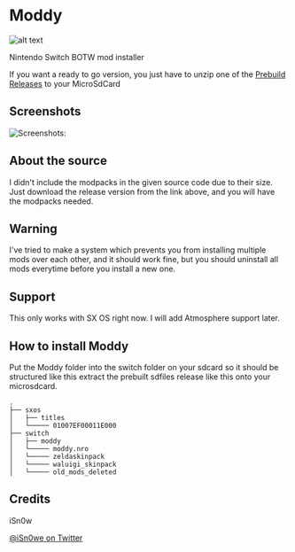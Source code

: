 # Moddy
![alt text](https://raw.githubusercontent.com/iSn0we/Moddy/master/wallpu%CC%88aper.png)


Nintendo Switch BOTW mod installer

If you want a ready to go version, you just have to unzip one of the [Prebuild Releases](https://github.com/iSn0we/Moddy/releases) to your MicroSdCard

## Screenshots

![Screenshots:](https://raw.githubusercontent.com/iSn0we/Moddy/master/DkJl8bRUcAAIVlD.jpg)

## About the source

I didn't include the modpacks in the given source code due to their size. Just download the release version from the link above, and you will have the modpacks needed.

## Warning

I've tried to make a system which prevents you from installing multiple mods over each other, and it should work fine, but you should uninstall all mods everytime before you install a new one.

## Support
This only works with SX OS right now. I will add Atmosphere support later.

## How to install Moddy

Put the Moddy folder into the switch folder on your sdcard so it should be structured like this
extract the prebuilt sdfiles release like this onto your microsdcard.
```
.
├── sxos
│   ├── titles
│   └───── 01007EF00011E000
├── switch
│   ├── moddy
│   └───── moddy.nro
│   └───── zeldaskinpack
│   └───── waluigi_skinpack
│   └───── old_mods_deleted

```

## Credits



iSn0w

[@iSn0we on Twitter](https://twitter.com/iSN0we)
